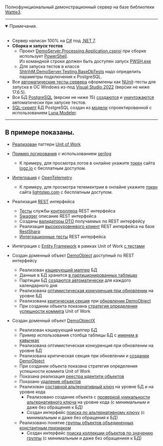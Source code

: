 Полнофункциональный демонстрационный сервер на базе библиотеки [Wattle3](https://github.com/KlestovAlexej/Wattle3.Examples).

---

<details open><summary>Примечания.</summary><br/>

- Сервер написан 100% на [C#](https://ru.wikipedia.org/wiki/C_Sharp) под [.NET 7](https://devblogs.microsoft.com/dotnet/announcing-dotnet-7/).
- **Сборка и запуск тестов**
	- Проект [DemoServer.Processing.Application.csproj](src/DemoServer.Processing.Application/DemoServer.Processing.Application.csproj) при сборке использует [PowerShell](https://learn.microsoft.com/en-us/powershell/scripting/install/installing-powershell?view=powershell-7.3).
<br/>Из командной строки должен быть доступен запуск [PWSH.exe](https://learn.microsoft.com/ru-ru/powershell/module/microsoft.powershell.core/about/about_pwsh?view=powershell-7.3)
	- Для запуска тестов в классе [ShtrihM.DemoServer.Testing.BaseDbTests](src/DemoServer.Testing/BaseDbTests.cs) надо определить параметры подключения к PostgreSQL.
- Все [автоматические тесты сервера](tests) оформлены как [NUnit](https://nunit.org/)-тесты для запуска в ОС Windows из-под [Visual Studio 2022](https://visualstudio.microsoft.com/ru/vs/) (версии не ниже 17.6.5).
- Все БД [PostgreSQL](https://www.postgresql.org/) (версии не ниже 15) [создаются](https://github.com/KlestovAlexej/Wattle3.DemoServer/blob/95348fd30ce41607e97bd4b727b0e72fa0861db7/src/DemoServer.Testing/BaseDbTests.cs#L55) и [уничтожаются](https://github.com/KlestovAlexej/Wattle3.DemoServer/blob/95348fd30ce41607e97bd4b727b0e72fa0861db7/src/DemoServer.Testing/BaseDbTests.cs#L70) автоматически при запуске тестов.
- [SQL-скрипт](src/DemoServer.Processing.DataAccess.Postgresql/DemoServer.Processing.sql) БД PostgreSQL создан из [модели](src/DemoServer.Processing.DataAccess.Postgresql/DemoServer.Processing.dmm) спроектированной с использованием [Luna Modeler](https://www.datensen.com/data-modeling/luna-modeler-for-relational-databases.html).

</details>

---

## В примере показаны.

- [Реализован](src/DemoServer.Processing.Model/Implements/UnitOfWork.cs) паттерн [Unit of Work](https://martinfowler.com/eaaCatalog/unitOfWork.html)
- [Пример логирования](https://github.com/KlestovAlexej/Wattle3.DemoServer/blob/33de4b303ffb87c1ce43c089b191ebe04c301da4/src/DemoServer.Processing.Application/appsettings.json#L12) с использованием [serilog](https://serilog.net/)
	- К примеру, для просмотра логов в онлайне укажите [токен](https://github.com/KlestovAlexej/Wattle3.DemoServer/blob/76abbcacc47f599b4731c22b0acb9f201e2efc32/src/DemoServer.Processing.Application/appsettings.json#L36) сайта [logz.io](https://logz.io/) с бесплатным доступом.
- [Интеграция](src/DemoServer.Processing.Model/Implements/Metrics.cs) с [OpenTelemetry](https://opentelemetry.io/)
	- К примеру, для просмотра телементрии в онлайне укажите [токен](https://github.com/KlestovAlexej/Wattle3.DemoServer/blob/59b7edeb70966acca443b4a8c4afc3fb133d688e/src/DemoServer.Processing.Application/Program.cs#L89) сайта [lightstep.com](https://app.lightstep.com/signin?redirect=%2F) с бесплатным доступом.
- Реализация [REST](https://learn.microsoft.com/ru-ru/aspnet/core/tutorials/first-web-api?view=aspnetcore-7.0&tabs=visual-studio) интерфейса
	- [Тесты](tests/DemoServer.Processing.Tests.Model/TestsDemoObjectControllerService.cs) службы [контроллера](src/DemoServer.Processing.Api/DemoObjectController.cs) REST интерфейса
	- [Swagger](https://learn.microsoft.com/ru-ru/aspnet/core/tutorials/getting-started-with-swashbuckle?view=aspnetcore-7.0&tabs=visual-studio) описание REST интерфейса
	- Созданы [валидаторы DTO](src/DemoServer.Processing.Api/Validators/WebApplicationBuilderExtensions.cs) получаемых по REST интерфейсу
	- Реализация [высокоуровневого клиент](src/DemoServer.Processing.Api.Clients/ProcessingClient.cs) REST интерфейса на базе [RestSharp](https://restsharp.dev/)
	- [Интеграционные тесты](tests/DemoServer.Processing.Tests.Application/TestsApiServer.cs) REST интерфейса
- Интеграция с [Entity Framework](https://learn.microsoft.com/ru-ru/ef/core/get-started/overview/first-app?tabs=netcore-cli) в рамках Unit of Work [c тестами](tests/DemoServer.Processing.Tests.Model/TestsUnitOfWork.cs)

- Создан доменный объект [DemoObject](src/DemoServer.Processing.Model/DomainObjects/DemoObject/DomainObjectDemoObject.cs) доступный по REST интерфейсу
	- Реализован [кэширующий маппер](https://github.com/KlestovAlexej/Wattle3.DemoServer/blob/061c419225f81fbdecfec4bce193b8e396812456/src/DemoServer.Processing.Common/WellknownDomainObjectFields.cs#L180) БД
	- Данные в БД хранится [в партиционированных таблицах](https://github.com/KlestovAlexej/Wattle3.DemoServer/blob/061c419225f81fbdecfec4bce193b8e396812456/src/DemoServer.Processing.Common/WellknownDomainObjectFields.cs#L181)
	- Партиции БД [создаются автоматически](src/DemoServer.Processing.Model/Implements/PartitionsSponsor.cs) для каждого календарного дня
	- Реализована [оптимистическая конкуренция при обновлении](https://github.com/KlestovAlexej/Wattle3.DemoServer/blob/061c419225f81fbdecfec4bce193b8e396812456/src/DemoServer.Processing.Common/WellknownDomainObjectFields.cs#L183) на уровне БД
	- Реализована [критическая секция](src/DemoServer.Processing.Model/Implements/UnitOfWorkLocks/UnitOfWorkLocksHubTyped.cs) при [обновлении DemoObject](https://github.com/KlestovAlexej/Wattle3.DemoServer/blob/061c419225f81fbdecfec4bce193b8e396812456/src/DemoServer.Processing.Model/DomainObjects/DemoObject/DomainObjectDemoObject.cs#L95)
	- При создании объекта показана [стратегия определения успешности коммита](https://github.com/KlestovAlexej/Wattle3.DemoServer/blob/061c419225f81fbdecfec4bce193b8e396812456/src/DemoServer.Processing.Model/DomainObjects/DemoObject/DomainObjectDemoObject.cs#L152) Unit of Work 

- Создан доменный объект [DemoObjectX](src/DemoServer.Processing.Model/DomainObjects/DemoObject/DomainObjectDemoObject.cs)
	- Реализован кэширующий маппер БД
	- Пример использования столбца таблицы БД с [именем в кавычках](https://github.com/KlestovAlexej/Wattle3.DemoServer/blob/92ca77457c4f495fde82e4202aeaf3bc03067d74/src/DemoServer.Processing.Common/WellknownDomainObjectFields.cs#L280)
	- Реализована оптимистическая конкуренция при обновлении на уровне БД
	- Реализована критическая секция при обновлении и [создании DemoObject](https://github.com/KlestovAlexej/Wattle3.DemoServer/blob/92ca77457c4f495fde82e4202aeaf3bc03067d74/src/DemoServer.Processing.Model/DomainObjects/DemoObjectX/DomainObjectIntergratorDemoObjectX.cs#L44)
	- При создании объекта показана стратегия определения успешности коммита Unit of Work 
	- Показана реализация [реестра идентити объектов](src/DemoServer.Processing.Model/DomainObjects/DemoObjectX/DemoObjectXIdentitiesService.cs)
	- Показано [удаление объектов](https://github.com/KlestovAlexej/Wattle3.DemoServer/blob/92ca77457c4f495fde82e4202aeaf3bc03067d74/src/DemoServer.Processing.Model/DomainObjects/DemoObjectX/DomainObjectDemoObjectX.cs#L141)
	- Реализован [составной альтернативный ключ](https://github.com/KlestovAlexej/Wattle3.DemoServer/blob/92ca77457c4f495fde82e4202aeaf3bc03067d74/src/DemoServer.Processing.Common/WellknownDomainObjectFields.cs#L224C1-L224C1) на уровне БД и на уровне кода
		- Реализовано создание объекта с [проверкой уникальности альтернативного ключа](https://github.com/KlestovAlexej/Wattle3.DemoServer/blob/92ca77457c4f495fde82e4202aeaf3bc03067d74/src/DemoServer.Processing.Model/DomainObjects/DemoObjectX/DomainObjectIntergratorDemoObjectX.cs#L52) на уровне кода (с минимальным и даже без обращения к БД)
		- Создан интерфейс [поиска по альтернативному ключу](https://github.com/KlestovAlexej/Wattle3.DemoServer/blob/92ca77457c4f495fde82e4202aeaf3bc03067d74/src/DemoServer.Processing.Model/DomainObjects/DemoObjectX/DomainObjectRegisterDemoObjectX.cs#L15) (с минимальным и даже без обращения к БД)
	- Реализовано понятие [группы объектов объединенных константным признаком](https://github.com/KlestovAlexej/Wattle3.DemoServer/blob/92ca77457c4f495fde82e4202aeaf3bc03067d74/src/DemoServer.Processing.Common/WellknownDomainObjectFields.cs#L225)
		- Создан интерфейс [поиска коллекции объектов по значению группы](https://github.com/KlestovAlexej/Wattle3.DemoServer/blob/92ca77457c4f495fde82e4202aeaf3bc03067d74/src/DemoServer.Processing.Model/DomainObjects/DemoObjectX/DomainObjectRegisterDemoObjectX.cs#L15) (с минимальным и даже без обращениея к БД)
